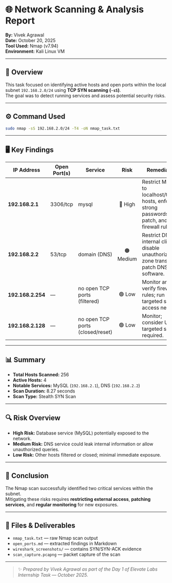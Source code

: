 # 🌐 Network Scanning & Analysis Report  
**By:** Vivek Agrawal  
**Date:** October 20, 2025  
**Tool Used:** Nmap (v7.94)  
**Environment:** Kali Linux VM  

---

## 🧠 Overview
This task focused on identifying active hosts and open ports within the local subnet `192.168.2.0/24` using **TCP SYN scanning (`-sS`)**.  
The goal was to detect running services and assess potential security risks.

---

## ⚙️ Command Used
```bash
sudo nmap -sS 192.168.2.0/24 -T4 -oN nmap_task.txt
```

---

## 🖥️ Key Findings

| IP Address | Open Port(s) | Service | Risk | Remediation |
|-------------|--------------|----------|:----:|-------------|
| **192.168.2.1** | 3306/tcp | mysql | 🔴 High | Restrict MySQL to localhost/trusted hosts, enforce strong passwords, patch, and use firewall rules. |
| **192.168.2.2** | 53/tcp | domain (DNS) | 🟠 Medium | Restrict DNS to internal clients, disable unauthorized zone transfers, patch DNS software. |
| **192.168.2.254** | — | no open TCP ports (filtered) | 🟢 Low | Monitor and verify firewall rules; run targeted scans if access needed. |
| **192.168.2.128** | — | no open TCP ports (closed/reset) | 🟢 Low | Monitor; consider UDP or targeted scans if required. |

---

## 📊 Summary
- **Total Hosts Scanned:** 256  
- **Active Hosts:** 4  
- **Notable Services:** MySQL (`192.168.2.1`), DNS (`192.168.2.2`)  
- **Scan Duration:** 8.27 seconds  
- **Scan Type:** Stealth SYN Scan  

---

## 🔍 Risk Overview
- **High Risk:** Database service (MySQL) potentially exposed to the network.  
- **Medium Risk:** DNS service could leak internal information or allow unauthorized queries.  
- **Low Risk:** Other hosts filtered or closed; minimal immediate exposure.

---

## 🧾 Conclusion
The Nmap scan successfully identified two critical services within the subnet.  
Mitigating these risks requires **restricting external access**, **patching services**, and **regular monitoring** for new exposures.

---

## 📁 Files & Deliverables
- `nmap_task.txt` — raw Nmap scan output  
- `open_ports.md` — extracted findings in Markdown  
- `wireshark_screenshots/` — contains SYN/SYN-ACK evidence  
- `scan_capture.pcapng` — packet capture of the scan  

---

> ✨ *Prepared by Vivek Agrawal as part of the Day 1 of Elevate Labs Internship Task — October 2025.*
